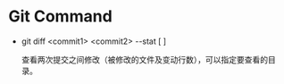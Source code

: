 # Git Command

- git diff &lt;commit1&gt; &lt;commit2&gt; --stat [ <directory> ]

  查看两次提交之间修改（被修改的文件及变动行数），可以指定要查看的目录。
